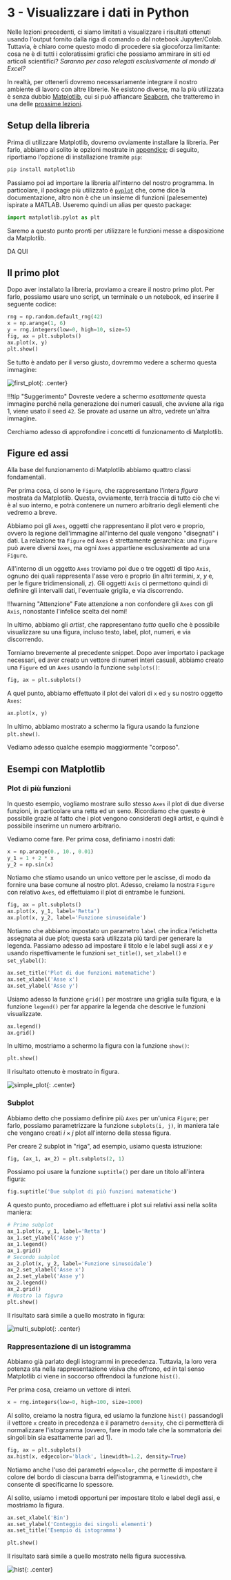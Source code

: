 # 3 - Visualizzare i dati in Python

Nelle lezioni precedenti, ci siamo limitati a visualizzare i risultati ottenuti usando l'output fornito dalla riga di comando o dal notebook Jupyter/Colab. Tuttavia, è chiaro come questo modo di procedere sia giocoforza limitante: cosa ne è di tutti i coloratissimi grafici che possiamo ammirare in siti ed articoli scientifici? *Saranno per caso relegati esclusivamente al mondo di Excel?*

In realtà, per ottenerli dovremo necessariamente integrare il nostro ambiente di lavoro con altre librerie. Ne esistono diverse, ma la più utilizzata è senza dubbio [Matplotlib](https://matplotlib.org/), cui si può affiancare [Seaborn](https://seaborn.pydata.org/), che tratteremo in una delle [prossime lezioni](../05_seaborn/lecture.md).

## Setup della libreria

Prima di utilizzare Matplotlib, dovremo ovviamente installare la libreria. Per farlo, abbiamo al solito le opzioni mostrate in [appendice](../../appendix/02_libraries/lecture.md); di seguito, riportiamo l'opzione di installazione tramite `pip`:

```sh
pip install matplotlib
```

Passiamo poi ad importare la libreria all'interno del nostro programma. In particolare, il package più utilizzato è [`pyplot`](https://matplotlib.org/stable/tutorials/introductory/pyplot.html) che, come dice la documentazione, altro non è che un insieme di funzioni (palesemente) ispirate a MATLAB. Useremo quindi un alias per questo package:

```py
import matplotlib.pylot as plt
```

Saremo a questo punto pronti per utilizzare le funzioni messe a disposizione da Matplotlib.

DA QUI

## Il primo plot

Dopo aver installato la libreria, proviamo a creare il nostro primo plot. Per farlo, possiamo usare uno script, un terminale o un notebook, ed inserire il seguente codice:

```py linenums="1"
rng = np.random.default_rng(42)
x = np.arange(1, 6)
y = rng.integers(low=0, high=10, size=5)
fig, ax = plt.subplots()
ax.plot(x, y)
plt.show()
```

Se tutto è andato per il verso giusto, dovremmo vedere a schermo questa immagine:

![first_plot](./images/first_plot.png){: .center}

!!!tip "Suggerimento"
	Dovreste vedere a schermo *esattamente* questa immagine perché nella generazione dei numeri casuali, che avviene alla riga 1, viene usato il seed `42`. Se provate ad usarne un altro, vedrete un'altra immagine.

Cerchiamo adesso di approfondire i concetti di funzionamento di Matplotlib.

## Figure ed assi

Alla base del funzionamento di Matplotlib abbiamo quattro classi fondamentali.

Per prima cosa, ci sono le `Figure`, che rappresentano l'intera *figura* mostrata da Matplotlib. Questa, ovviamente, terrà traccia di tutto ciò che vi è al suo interno, e potrà contenere un numero arbitrario degli elementi che vedremo a breve.

Abbiamo poi gli `Axes`, oggetti che rappresentano il plot vero e proprio, ovvero la regione dell'immagine all'interno del quale vengono "disegnati" i dati. La relazione tra `Figure` ed `Axes` è strettamente gerarchica: una `Figure` può avere diversi `Axes`, ma ogni `Axes` appartiene esclusivamente ad una `Figure`.

All'interno di un oggetto `Axes` troviamo poi due o tre oggetti di tipo `Axis`, ognuno dei quali rappresenta l'asse vero e proprio (in altri termini, $x$, $y$ e, per le figure tridimensionali, $z$). Gli oggetti `Axis` ci permettono quindi di definire gli intervalli dati, l'eventuale griglia, e via discorrendo.

!!!warning "Attenzione"
	Fate attenzione a non confondere gli `Axes` con gli `Axis`, nonostante l'infelice scelta dei nomi!

In ultimo, abbiamo gli *artist*, che rappresentano *tutto* quello che è possibile visualizzare su una figura, incluso testo, label, plot, numeri, e via discorrendo.

Torniamo brevemente al precedente snippet. Dopo aver importato i package necessari, ed aver creato un vettore di numeri interi casuali, abbiamo creato una `Figure` ed un `Axes` usando la funzione `subplots()`:

```py
fig, ax = plt.subplots()
```

A quel punto, abbiamo effettuato il plot dei valori di `x` ed `y` su nostro oggetto `Axes`:

```py
ax.plot(x, y)
```

In ultimo, abbiamo mostrato a schermo la figura usando la funzione `plt.show()`.

Vediamo adesso qualche esempio maggiormente "corposo".

## Esempi con Matplotlib

### Plot di più funzioni

In questo esempio, vogliamo mostrare sullo stesso `Axes` il plot di due diverse funzioni, in particolare una retta ed un seno. Ricordiamo che questo è possibile grazie al fatto che i plot vengono considerati degli artist, e quindi è possibile inserirne un numero arbitrario.

Vediamo come fare. Per prima cosa, definiamo i nostri dati:

```py
x = np.arange(0., 10., 0.01)
y_1 = 1 + 2 * x
y_2 = np.sin(x)
```

Notiamo che stiamo usando un unico vettore per le ascisse, di modo da fornire una base comune al nostro plot. Adesso, creiamo la nostra `Figure` con relativo `Axes`, ed effettuiamo il plot di entrambe le funzioni.

```py
fig, ax = plt.subplots()
ax.plot(x, y_1, label='Retta')
ax.plot(x, y_2, label='Funzione sinusoidale')
```

Notiamo che abbiamo impostato un parametro `label` che indica l'etichetta assegnata ai due plot; questa sarà utilizzata più tardi per generare la legenda. Passiamo adesso ad impostare il titolo e le label sugli assi $x$ e $y$ usando rispettivamente le funzioni `set_title()`, `set_xlabel()` e `set_ylabel()`:

```py
ax.set_title('Plot di due funzioni matematiche')
ax.set_xlabel('Asse x')
ax.set_ylabel('Asse y')
```

Usiamo adesso la funzione `grid()` per mostrare una griglia sulla figura, e la funzione `legend()` per far apparire la legenda che descrive le funzioni visualizzate.

```py
ax.legend()
ax.grid()
```

In ultimo, mostriamo a schermo la figura con la funzione `show()`:

```py
plt.show()
```

Il risultato ottenuto è mostrato in figura.

![simple_plot](./images/simple_plot.png){: .center}

### Subplot

Abbiamo detto che possiamo definire più `Axes` per un'unica `Figure`; per farlo, possiamo parametrizzare la funzione `subplots(i, j)`, in maniera tale che vengano creati $i \times j$ plot all'interno della stessa figura.

Per creare 2 subplot in "riga", ad esempio, usiamo questa istruzione:

```py
fig, (ax_1, ax_2) = plt.subplots(2, 1)
```

Possiamo poi usare la funzione `suptitle()` per dare un titolo all'intera figura:

```py
fig.suptitle('Due subplot di più funzioni matematiche')
```

A questo punto, procediamo ad effettuare i plot sui relativi assi nella solita maniera:

```py
# Primo subplot
ax_1.plot(x, y_1, label='Retta')
ax_1.set_ylabel('Asse y')
ax_1.legend()
ax_1.grid()
# Secondo subplot
ax_2.plot(x, y_2, label='Funzione sinusoidale')
ax_2.set_xlabel('Asse x')
ax_2.set_ylabel('Asse y')
ax_2.legend()
ax_2.grid()
# Mostro la figura
plt.show()
```

Il risultato sarà simile a quello mostrato in figura:

![multi_subplot](./images/multi_subplots.png){: .center}

### Rappresentazione di un istogramma

Abbiamo già parlato degli istogrammi in precedenza. Tuttavia, la loro vera potenza sta nella rappresentazione visiva che offrono, ed in tal senso Matplotlib ci viene in soccorso offrendoci la funzione `hist()`.

Per prima cosa, creiamo un vettore di interi.

```py
x = rng.integers(low=0, high=100, size=1000)
```

Al solito, creiamo la nostra figura, ed usiamo la funzione `hist()` passandogli il vettore `x` creato in precedenza e il parametro `density`, che ci permetterà di normalizzare l'istogramma (ovvero, fare in modo tale che la sommatoria dei singoli bin sia esattamente pari ad 1).

```py
fig, ax = plt.subplots()
ax.hist(x, edgecolor='black', linewidth=1.2, density=True)
```

Notiamo anche l'uso dei parametri `edgecolor`, che permette di impostare il colore del bordo di ciascuna barra dell'istogramma, e `linewidth`, che consente di specificarne lo spessore.

Al solito, usiamo i metodi opportuni per impostare titolo e label degli assi, e mostriamo la figura.

```py
ax.set_xlabel('Bin')
ax.set_ylabel('Conteggio dei singoli elementi')
ax.set_title('Esempio di istogramma')

plt.show()
```

Il risultato sarà simile a quello mostrato nella figura successiva.

![hist](./images/hist.png){: .center}
